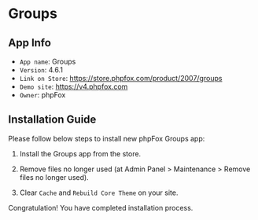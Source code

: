 # Groups

## App Info

- `App name`: Groups
- `Version`: 4.6.1
- `Link on Store`: https://store.phpfox.com/product/2007/groups
- `Demo site`: https://v4.phpfox.com
- `Owner`: phpFox

## Installation Guide

Please follow below steps to install new phpFox Groups app:

1. Install the Groups app from the store.

2. Remove files no longer used (at Admin Panel > Maintenance > Remove files no longer used).

3. Clear `Cache` and `Rebuild Core Theme` on your site.

Congratulation! You have completed installation process.